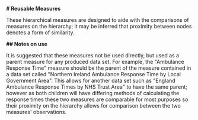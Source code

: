 **# Reusable Measures**

These hierarchical measures are designed to aide with the comparisons of measures on the hierarchy; it may be inferred that proximity between nodes denotes a form of similarity.

**## Notes on use**

It is suggested that these measures not be used directly, but used as a parent measure for any produced data set. For example, the "Ambulance Response Time" measure should be the parent of the measure contained in a data set called "Northern Ireland Ambulance Response Time by Local Government Area". This allows for another data set such as "England Ambulance Response Times by NHS Trust Area" to have the same parent; however as both children will have differing methods of calculating the response times these two measures are comparable for most purposes so their proximity on the hierarchy allows for comparison between the two measures' observations. 